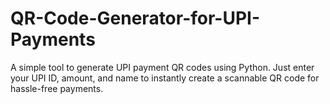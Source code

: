 # QR-Code-Generator-for-UPI-Payments
A simple tool to generate UPI payment QR codes using Python. Just enter your UPI ID, amount, and name to instantly create a scannable QR code for hassle-free payments.
